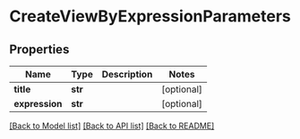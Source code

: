 # CreateViewByExpressionParameters

## Properties
Name | Type | Description | Notes
------------ | ------------- | ------------- | -------------
**title** | **str** |  | [optional] 
**expression** | **str** |  | [optional] 

[[Back to Model list]](../README.md#documentation-for-models) [[Back to API list]](../README.md#documentation-for-api-endpoints) [[Back to README]](../README.md)

